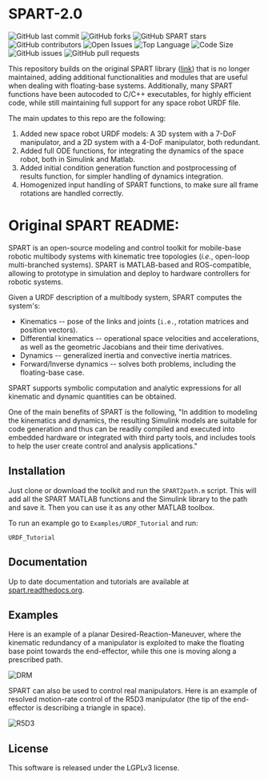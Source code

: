 # SPART-2.0

![GitHub last commit](https://img.shields.io/github/last-commit/Matteodambr/SPART) ![GitHub forks](https://img.shields.io/github/forks/NPS-SRL/SPART?style=social) ![GitHub SPART stars](https://img.shields.io/github/stars/NPS-SRL/SPART?style=social) ![GitHub contributors](https://img.shields.io/github/contributors/Matteodambr/SPART) ![Open Issues](https://img.shields.io/github/issues-raw/NPS-SRL/SPART) ![Top Language](https://img.shields.io/github/languages/top/Matteodambr/SPART) ![Code Size](https://img.shields.io/github/languages/code-size/Matteodambr/SPART) ![GitHub issues](https://img.shields.io/github/issues/NPS-SRL/SPART) ![GitHub pull requests](https://img.shields.io/github/issues-pr/NPS-SRL/SPART)

This repository builds on the original SPART library ([link](https://github.com/NPS-SRL/SPART)) that is no longer maintained, adding additional functionalities and modules that are useful when dealing with floating-base systems. Additionally, many SPART functions have been autocoded to C/C++ executables, for highly efficient code, while still maintaining full support for any space robot URDF file.

The main updates to this repo are the following:
1. Added new space robot URDF models: A 3D system with a 7-DoF manipulator, and a 2D system with a 4-DoF manipulator, both redundant.
2. Added full ODE functions, for integrating the dynamics of the space robot, both in Simulink and Matlab.
3. Added initial condition generation function and postprocessing of results function, for simpler handling of dynamics integration.
4. Homogenized input handling of SPART functions, to make sure all frame rotations are handled correctly.

# Original SPART README:

SPART is an open-source modeling and control toolkit for mobile-base robotic multibody systems with kinematic tree topologies (*i.e.*, open-loop multi-branched systems).
SPART is MATLAB-based and ROS-compatible, allowing to prototype in simulation and deploy to hardware controllers for robotic systems.

Given a URDF description of a multibody system, SPART computes the system's:

* Kinematics -- pose of the links and joints (`i.e.`, rotation matrices and position vectors).
* Differential kinematics -- operational space velocities and accelerations, as well as the geometric Jacobians and their time derivatives.
* Dynamics -- generalized inertia and convective inertia matrices.
* Forward/Inverse dynamics -- solves both problems, including the floating-base case.

SPART supports symbolic computation and analytic expressions for all kinematic and dynamic quantities can be obtained.

One of the main benefits of SPART is the following, "In addition to modeling the kinematics and dynamics, the resulting Simulink models are suitable for code generation and thus can be readily compiled and executed into embedded hardware or integrated with third party tools, and includes tools to help the user create control and analysis applications."

## Installation

Just clone or download the toolkit and run the `SPART2path.m` script. This will add all the SPART MATLAB functions and the Simulink library to the path and save it. Then you can use it as any other MATLAB toolbox.

To run an example go to `Examples/URDF_Tutorial` and run:

	URDF_Tutorial

## Documentation

Up to date documentation and tutorials are available at [spart.readthedocs.org](http://spart.readthedocs.org).

## Examples

Here is an example of a planar Desired-Reaction-Maneuver, where the kinematic redundancy of a manipulator is exploited to make the floating base point towards the end-effector, while this one is moving along a prescribed path.

![DRM](docs/source/Figures/DRM.gif "Desired-Reaction-Maneuver")

SPART can also be used to control real manipulators. Here is an example of resolved motion-rate control of the R5D3 manipulator (the tip of the end-effector is describing a triangle in space).

![R5D3](docs/source/Figures/R5D3.gif "R5D3 resolved motion-rate control")

## License

This software is released under the LGPLv3 license.


